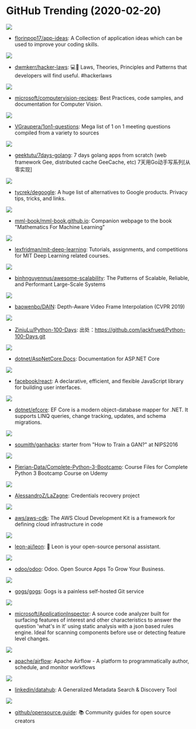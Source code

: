 # GitHub Trending (2020-02-20)

![](https://img.shields.io/badge/none-New%20728-green?style=flat-square&logo=appveyor)
- [florinpop17/app-ideas](https://github.com/florinpop17/app-ideas): A Collection of application ideas which can be used to improve your coding skills.

![](https://img.shields.io/badge/none-New%20408-green?style=flat-square&logo=appveyor)
- [dwmkerr/hacker-laws](https://github.com/dwmkerr/hacker-laws): 💻📖 Laws, Theories, Principles and Patterns that developers will find useful. #hackerlaws

![](https://img.shields.io/badge/Jupyter%20Notebook-New%20241-green?style=flat-square&logo=appveyor)
- [microsoft/computervision-recipes](https://github.com/microsoft/computervision-recipes): Best Practices, code samples, and documentation for Computer Vision.

![](https://img.shields.io/badge/JavaScript-New%20563-green?style=flat-square&logo=appveyor)
- [VGraupera/1on1-questions](https://github.com/VGraupera/1on1-questions): Mega list of 1 on 1 meeting questions compiled from a variety to sources

![](https://img.shields.io/badge/Go-New%20152-green?style=flat-square&logo=appveyor)
- [geektutu/7days-golang](https://github.com/geektutu/7days-golang): 7 days golang apps from scratch (web framework Gee, distributed cache GeeCache, etc) 7天用Go动手写系列[从零实现]

![](https://img.shields.io/badge/none-New%20274-green?style=flat-square&logo=appveyor)
- [tycrek/degoogle](https://github.com/tycrek/degoogle): A huge list of alternatives to Google products. Privacy tips, tricks, and links.

![](https://img.shields.io/badge/Jupyter%20Notebook-New%2054-green?style=flat-square&logo=appveyor)
- [mml-book/mml-book.github.io](https://github.com/mml-book/mml-book.github.io): Companion webpage to the book "Mathematics For Machine Learning"

![](https://img.shields.io/badge/Jupyter%20Notebook-New%2047-green?style=flat-square&logo=appveyor)
- [lexfridman/mit-deep-learning](https://github.com/lexfridman/mit-deep-learning): Tutorials, assignments, and competitions for MIT Deep Learning related courses.

![](https://img.shields.io/badge/none-New%20170-green?style=flat-square&logo=appveyor)
- [binhnguyennus/awesome-scalability](https://github.com/binhnguyennus/awesome-scalability): The Patterns of Scalable, Reliable, and Performant Large-Scale Systems

![](https://img.shields.io/badge/Python-New%2090-green?style=flat-square&logo=appveyor)
- [baowenbo/DAIN](https://github.com/baowenbo/DAIN): Depth-Aware Video Frame Interpolation (CVPR 2019)

![](https://img.shields.io/badge/Python-New%2042-green?style=flat-square&logo=appveyor)
- [ZiniuLu/Python-100-Days](https://github.com/ZiniuLu/Python-100-Days): 出处：https://github.com/jackfrued/Python-100-Days.git

![](https://img.shields.io/badge/C%23-New%2012-green?style=flat-square&logo=appveyor)
- [dotnet/AspNetCore.Docs](https://github.com/dotnet/AspNetCore.Docs): Documentation for ASP.NET Core

![](https://img.shields.io/badge/JavaScript-New%2091-green?style=flat-square&logo=appveyor)
- [facebook/react](https://github.com/facebook/react): A declarative, efficient, and flexible JavaScript library for building user interfaces.

![](https://img.shields.io/badge/C%23-New%2020-green?style=flat-square&logo=appveyor)
- [dotnet/efcore](https://github.com/dotnet/efcore): EF Core is a modern object-database mapper for .NET. It supports LINQ queries, change tracking, updates, and schema migrations.

![](https://img.shields.io/badge/none-New%2025-green?style=flat-square&logo=appveyor)
- [soumith/ganhacks](https://github.com/soumith/ganhacks): starter from "How to Train a GAN?" at NIPS2016

![](https://img.shields.io/badge/Jupyter%20Notebook-New%2042-green?style=flat-square&logo=appveyor)
- [Pierian-Data/Complete-Python-3-Bootcamp](https://github.com/Pierian-Data/Complete-Python-3-Bootcamp): Course Files for Complete Python 3 Bootcamp Course on Udemy

![](https://img.shields.io/badge/Python-New%2060-green?style=flat-square&logo=appveyor)
- [AlessandroZ/LaZagne](https://github.com/AlessandroZ/LaZagne): Credentials recovery project

![](https://img.shields.io/badge/TypeScript-New%2030-green?style=flat-square&logo=appveyor)
- [aws/aws-cdk](https://github.com/aws/aws-cdk): The AWS Cloud Development Kit is a framework for defining cloud infrastructure in code

![](https://img.shields.io/badge/JavaScript-New%20119-green?style=flat-square&logo=appveyor)
- [leon-ai/leon](https://github.com/leon-ai/leon): 🧠 Leon is your open-source personal assistant.

![](https://img.shields.io/badge/Python-New%2036-green?style=flat-square&logo=appveyor)
- [odoo/odoo](https://github.com/odoo/odoo): Odoo. Open Source Apps To Grow Your Business.

![](https://img.shields.io/badge/Go-New%2060-green?style=flat-square&logo=appveyor)
- [gogs/gogs](https://github.com/gogs/gogs): Gogs is a painless self-hosted Git service

![](https://img.shields.io/badge/C%23-New%2034-green?style=flat-square&logo=appveyor)
- [microsoft/ApplicationInspector](https://github.com/microsoft/ApplicationInspector): A source code analyzer built for surfacing features of interest and other characteristics to answer the question 'what's in it' using static analysis with a json based rules engine. Ideal for scanning components before use or detecting feature level changes.

![](https://img.shields.io/badge/Python-New%2054-green?style=flat-square&logo=appveyor)
- [apache/airflow](https://github.com/apache/airflow): Apache Airflow - A platform to programmatically author, schedule, and monitor workflows

![](https://img.shields.io/badge/TypeScript-New%2051-green?style=flat-square&logo=appveyor)
- [linkedin/datahub](https://github.com/linkedin/datahub): A Generalized Metadata Search & Discovery Tool

![](https://img.shields.io/badge/JavaScript-New%2049-green?style=flat-square&logo=appveyor)
- [github/opensource.guide](https://github.com/github/opensource.guide): 📚 Community guides for open source creators

